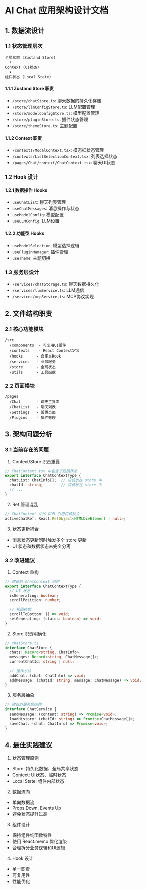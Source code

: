 # AI Chat 应用架构设计文档

## 1. 数据流设计

### 1.1 状态管理层次

```
全局状态 (Zustand Store)
  ↓
Context (UI状态)
  ↓
组件状态 (Local State)
```

#### 1.1.1 Zustand Store 职责
- `/store/chatStore.ts`: 聊天数据的持久化存储
- `/store/llmConfigStore.ts`: LLM配置管理
- `/store/modelConfigStore.ts`: 模型配置管理
- `/store/pluginStore.ts`: 插件状态管理
- `/store/themeStore.ts`: 主题配置

#### 1.1.2 Context 职责
- `/contexts/ModalContext.tsx`: 模态框状态管理
- `/contexts/ListSelectionContext.tsx`: 列表选择状态
- `/pages/Chat/context/ChatContext.tsx`: 聊天UI状态

### 1.2 Hook 设计

#### 1.2.1 数据操作 Hooks
- `useChatList`: 聊天列表管理
- `useChatMessages`: 消息操作与状态
- `useModelConfig`: 模型配置
- `useLLMConfig`: LLM设置

#### 1.2.2 功能型 Hooks
- `useModelSelection`: 模型选择逻辑
- `usePluginManager`: 插件管理
- `useTheme`: 主题切换

### 1.3 服务层设计
- `/services/chatStorage.ts`: 聊天数据持久化
- `/services/llmService.ts`: LLM通信
- `/services/mcpService.ts`: MCP协议实现

## 2. 文件结构职责

### 2.1 核心功能模块
```
/src
  /components  - 可复用UI组件
  /contexts    - React Context定义
  /hooks      - 自定义Hook
  /services   - 业务服务
  /store      - 全局状态
  /utils      - 工具函数
```

### 2.2 页面模块
```
/pages
  /Chat       - 聊天主界面
  /ChatList   - 聊天列表
  /Settings   - 设置页面
  /Plugins    - 插件管理
```

## 3. 架构问题分析

### 3.1 当前存在的问题

1. Context/Store 职责重叠
```typescript
// ChatContext.tsx 中包含了数据状态
export interface ChatContextType {
  chatList: ChatInfo[];  // 应该放在 store 中
  chatId: string;        // 应该放在 store 中
  // ...
}
```

2. Ref 管理混乱
```typescript
// ChatContext 中的 DOM 引用应该独立
activeChatRef: React.RefObject<HTMLDivElement | null>;
```

3. 状态更新耦合
- 消息状态更新同时触发多个 store 更新
- UI 状态和数据状态未完全分离

### 3.2 改进建议

1. Context 重构
```typescript
// 建议的 ChatContext 结构
export interface ChatContextType {
  // UI 状态
  isGenerating: boolean;
  scrollPosition: number;
  
  // 视图控制
  scrollToBottom: () => void;
  setGenerating: (status: boolean) => void;
}
```

2. Store 职责明确化
```typescript
// chatStore.ts
interface ChatStore {
  chats: Record<string, ChatInfo>;
  messages: Record<string, ChatMessage[]>;
  currentChatId: string | null;
  
  // 操作方法
  addChat: (chat: ChatInfo) => void;
  addMessage: (chatId: string, message: ChatMessage) => void;
}
```

3. 服务层抽象
```typescript
// 建议的服务层结构
interface ChatService {
  sendMessage: (content: string) => Promise<void>;
  loadHistory: (chatId: string) => Promise<ChatMessage[]>;
  saveChat: (chat: ChatInfo) => Promise<void>;
}
```

## 4. 最佳实践建议

1. 状态管理原则
- Store: 持久化数据、全局共享状态
- Context: UI状态、临时状态
- Local State: 组件内部状态

2. 数据流向
- 单向数据流
- Props Down, Events Up
- 避免状态提升过高

3. 组件设计
- 保持组件纯函数特性
- 使用 React.memo 优化渲染
- 合理拆分业务逻辑和UI逻辑

4. Hook 设计
- 单一职责
- 可复用性
- 性能优化
